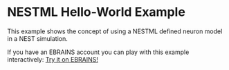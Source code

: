 # NESTML Hello-World Example

This example shows the concept of using a NESTML defined neuron model in a NEST
simulation.

If you have an EBRAINS account you can play with this example interactively: [Try it on EBRAINS!](https://lab-int.ebrains.eu/hub/user-redirect/git-pull?repo=https%3A%2F%2Fgithub.com%2Fnest%2Fnestml-examples&urlpath=lab%2Ftree%2Fnestml-hello-world%2Fnestml-hello-world.ipynb&branch=main)
